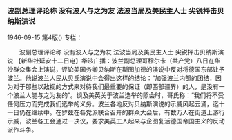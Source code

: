 ### 波副总理评论称  没有波人与之为友  法波当局及美民主人士  尖锐抨击贝纳斯演说

1946-09-15
第4版()
专栏：

　　波副总理评论称
    没有波人与之为友
    法波当局及美民主人士
    尖锐抨击贝纳斯演说
    【新华社延安十二日电】华沙广播：波兰副总理哥穆尔卡（共产党）八日在华沙群众集会上演说，评论美国务卿贝纳斯在斯图加德的演说中反对将德国东部让予波兰。他说波兰人民从贝氏演说中会得出这样的结论：“加强波兰内部的团结，因为对于那些以敌视的方式来对待我们最重要的保证（即西部疆界）的人，是没有一个波兰人能与之为友的”。谈及美英关于波兰选举的照会时，哥氏称：“我们将不受任何压力而完成我们选举的义务。波兰各地反对贝纳斯演说的示威风起云涌，迄十一日仍在继续中。在罗兹在各党派联合召开的群众大会后，有数万人在街道上游行示威，波兰各工会通过一决议，要求美英工人起来与企图复活德国帝国主义的反动派作斗争。
